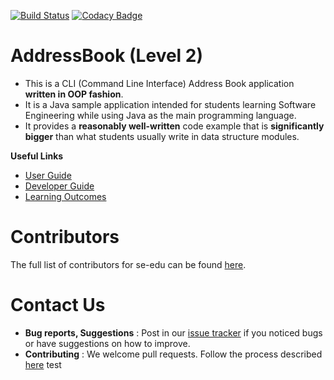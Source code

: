 [![Build Status](https://travis-ci.org/se-edu/addressbook-level2.svg?branch=master)](https://travis-ci.org/se-edu/addressbook-level2)
[![Codacy Badge](https://api.codacy.com/project/badge/Grade/ad7aa7caa7ba4d40aef9440b16ea68d6)](https://www.codacy.com/app/se-edu/addressbook-level2?utm_source=github.com&amp;utm_medium=referral&amp;utm_content=se-edu/addressbook-level2&amp;utm_campaign=Badge_Grade)

# AddressBook (Level 2)
* This is a CLI (Command Line Interface) Address Book application **written in OOP fashion**.
* It is a Java sample application intended for students learning Software Engineering while using Java as
  the main programming language.
* It provides a **reasonably well-written** code example that is **significantly bigger** than what students
  usually write in data structure modules.

**Useful Links**
* [User Guide](doc/UserGuide.md)
* [Developer Guide](doc/DeveloperGuide.md)
* [Learning Outcomes](doc/LearningOutcomes.md)

# Contributors

The full list of contributors for se-edu can be found [here](https://se-edu.github.io/docs/Team.html).

# Contact Us

* **Bug reports, Suggestions** : Post in our [issue tracker](https://github.com/se-edu/addressbook-level2/issues)
  if you noticed bugs or have suggestions on how to improve.
* **Contributing** : We welcome pull requests. Follow the process described [here](https://github.com/oss-generic/process)
test

